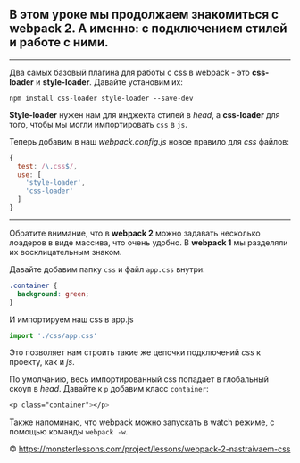 ﻿## В этом уроке мы продолжаем знакомиться с webpack 2. А именно: с подключением стилей и работе с ними.
***
Два самых базовый плагина для работы с css в webpack - это __css-loader__ и __style-loader__. 
Давайте установим их:


`npm install css-loader style-loader --save-dev`


__Style-loader__ нужен нам для инджекта стилей в _head_, а __css-loader__ для того, 
чтобы мы могли импортировать `css` в `js`.

Теперь добавим в наш _webpack.config.js_ новое правило для _css_ файлов:

```javascript
{
  test: /\.css$/,
  use: [
    'style-loader',
    'css-loader'
  ]
}
```

***
Обратите внимание, что в __webpack 2__ можно задавать несколько лоадеров в виде массива, что очень удобно. 
В __webpack 1__ мы разделяли их восклицательным знаком.

Давайте добавим папку `css` и файл `app.css` внутри:

```css
.container {
  background: green;
}
```

И импортируем наш css в app.js

```javascript
import './css/app.css'
```

Это позволяет нам строить такие же цепочки подключений _css_ к проекту, как и _js_.

По умолчанию, весь импортированный css попадает в глобальный скоуп в _head_. 
Давайте к `p` добавим класс `container`:

```css
<p class="container"></p>
```

Также напоминаю, что webpack можно запускать в watch режиме, с помощью команды `webpack -w`.


© <https://monsterlessons.com/project/lessons/webpack-2-nastraivaem-css>